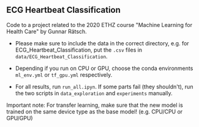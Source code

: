 ## ECG Heartbeat Classification

Code to a project related to the 2020 ETHZ course "Machine Learning for Health Care" by Gunnar Rätsch.

* Please make sure to include the data in the correct directory, e.g. for ECG_Heartbeat_Classification, put the `.csv` files in `data/ECG_Heartbeat_Classification`.

* Depending if you run on CPU or GPU, choose the conda environments `ml_env.yml` or `tf_gpu.yml` respectively. 

* For all results, run `run_all.ipyn`. If some parts fail (they shouldn't), run the two scripts in `data_exploration` and `experiments` manually. 

Important note: For transfer learning, make sure that the new model is trained on the same device type as the base model! (e.g. CPU/CPU or GPU/GPU)

